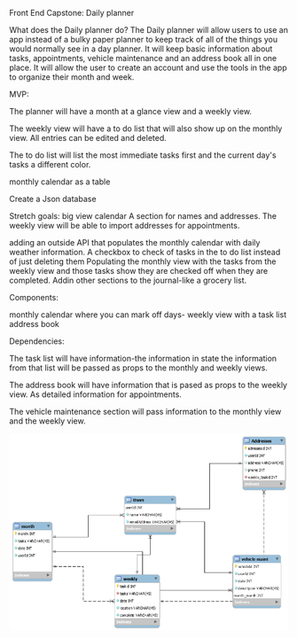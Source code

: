 Front End Capstone: Daily planner

What does the Daily planner do?
The Daily planner will allow users to use an app instead of a bulky paper planner to keep track of all of the things you would normally see in a day planner. It will keep basic information about tasks, appointments, vehicle maintenance and an address book all in one place. It will allow the user to create an account and use the tools in the app to organize their month and week.

MVP:

The planner will have a month at a glance view and a weekly view. 

The weekly view will have a to do list that will also show up on the monthly view. All entries can be edited and deleted.

The to do list will list the most immediate tasks first and the current day's tasks a different color.

 monthly calendar as a table

Create a Json database

Stretch goals:
 big view calendar
 A section for names and addresses.
 The weekly view will be able to import addresses for appointments.

adding an outside API that populates the monthly calendar with daily weather information.
A checkbox to check of tasks in the to do list instead of just deleting them
Populating the monthly view with the tasks from the weekly view and those tasks show they are checked off when they are completed.
Addin other sections to the journal-like a grocery list.

Components:

monthly calendar where you can mark off days-
weekly view with a task list
address book

Dependencies:

The task list will have information-the information in state the information from that list will be passed as props to the monthly and weekly views.

The address book will have information that is pased as props to the weekly view. As detailed information for appointments.

The vehicle maintenance section will pass information to the monthly view and the weekly view.




![picture](images/newimage.png)
